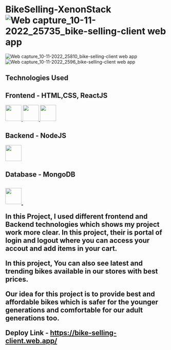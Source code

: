 # BikeSelling-XenonStack![Web capture_10-11-2022_25735_bike-selling-client web app](https://user-images.githubusercontent.com/101670371/200945688-95b9b113-56c9-46d0-9373-6579f3ffdc75.jpeg)
![Web capture_10-11-2022_25810_bike-selling-client web app](https://user-images.githubusercontent.com/101670371/200945793-7c2645b6-f510-4d6a-8715-289c0b5f4471.jpeg)
![Web capture_10-11-2022_2596_bike-selling-client web app](https://user-images.githubusercontent.com/101670371/200945949-a2807c3b-0140-4fa5-bc95-a8366145ba12.jpeg)
## Technologies Used
<h2>Frontend - HTML,CSS, ReactJS</h2><a href="https://github.com/Raghavarora27?tab=repositories&amp;q=&amp;type=&amp;language=html&amp;sort="> <img width="50px" src="https://raw.githubusercontent.com/rahulbanerjee26/githubAboutMeGenerator/main/icons/html.svg" style="max-width: 100%;"> </a><a href="https://github.com/Raghavarora27?tab=repositories&amp;q=&amp;type=&amp;language=css&amp;sort="> <img width="50px" src="https://raw.githubusercontent.com/rahulbanerjee26/githubAboutMeGenerator/main/icons/css.svg" style="max-width: 100%;"> </a>
 <a href="https://github.com/Raghavarora27?tab=repositories&amp;q=&amp;type=&amp;language=javascript&amp;sort="> <img width="50px" src="https://raw.githubusercontent.com/rahulbanerjee26/githubAboutMeGenerator/main/icons/reactjs.svg" style="max-width: 100%;"> </a>
<h2>Backend - NodeJS</h2><a href="https://github.com/Raghavarora27?tab=repositories&amp;q=&amp;type=&amp;language=javascript&amp;sort="> <img width="50px" src="https://raw.githubusercontent.com/rahulbanerjee26/githubAboutMeGenerator/main/icons/nodejs.svg" style="max-width: 100%;"> </a>
<h2>Database - MongoDB<h2><a href="https://github.com/Raghavarora27?tab=repositories&amp;q=&amp;type=&amp;language=javascript&amp;sort="> <img width="50px" src="https://raw.githubusercontent.com/rahulbanerjee26/githubAboutMeGenerator/main/icons/mongodb.svg" style="max-width: 100%;"> </a>

In this Project, I used different frontend and Backend technologies which shows my project work more clear. In this project, their is portal of login and logout where you can access your accout and add items in your cart.

In this project, You can also see latest and trending bikes available in our stores with best prices.

Our idea for this project is to provide best and affordable bikes which is safer for the younger generations and comfortable for our adult generations too.

Deploy Link - https://bike-selling-client.web.app/
